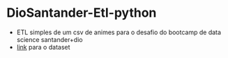 # DioSantander-Etl-python
- ETL simples de um csv de animes para o desafio do bootcamp de data science santander+dio
- [link](https://www.kaggle.com/datasets/CooperUnion/anime-recommendations-database) para o dataset
